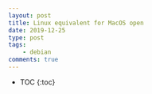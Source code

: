 ```yaml
---
layout: post
title: Linux equivalent for MacOS open
date: 2019-12-25
type: post
tags:
    - debian
comments: true
---
```

* TOC
{:toc}

